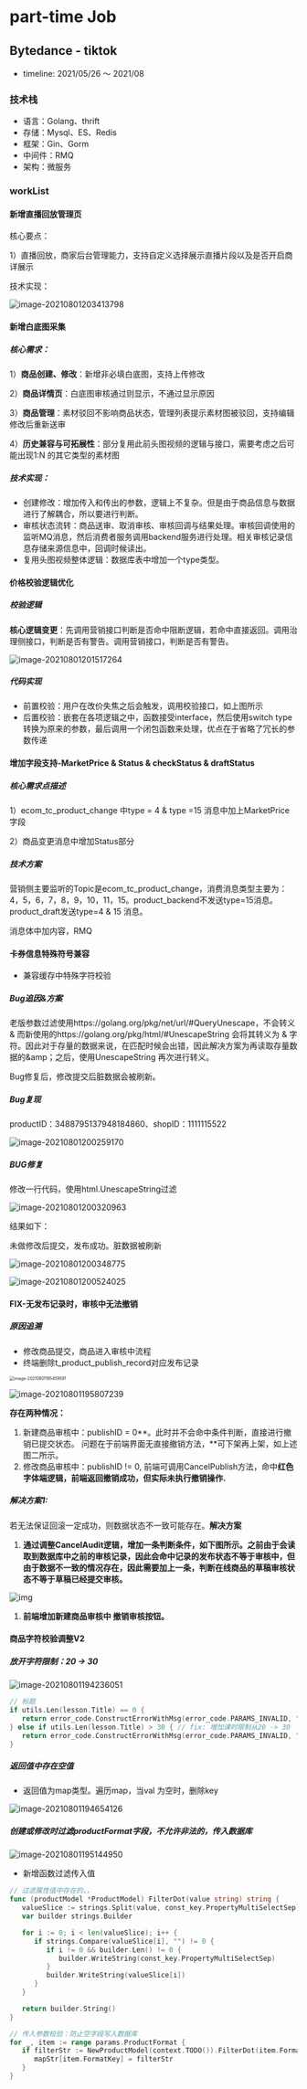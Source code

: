 # part-time Job
## Bytedance - tiktok 
- timeline: 2021/05/26 ～ 2021/08
### 技术栈

- 语言：Golang、thrift
- 存储：Mysql、ES、Redis
- 框架：Gin、Gorm
- 中间件：RMQ
- 架构：微服务

### workList

#### 新增直播回放管理页

核心要点：

1）直播回放，商家后台管理能力，支持自定义选择展示直播片段以及是否开启商详展示

技术实现：

![image-20210801203413798](../img/image-20210801203413798.png)

#### 新增白底图采集

##### 核心需求：

1）**商品创建、修改**：新增非必填白底图，支持上传修改

2）**商品详情页**：白底图审核通过则显示，不通过显示原因

3）**商品管理**：素材驳回不影响商品状态，管理列表提示素材图被驳回，支持编辑修改后重新送审

4）**历史兼容与可拓展性**：部分复用此前头图视频的逻辑与接口，需要考虑之后可能出现1:N 的其它类型的素材图

##### 技术实现：

-  创建修改：增加传入和传出的参数，逻辑上不复杂。但是由于商品信息与数据进行了解耦合，所以要进行判断。
- 审核状态流转：商品送审、取消审核、审核回调与结果处理。审核回调使用的监听MQ消息，然后消费者服务调用backend服务进行处理。相关审核记录信息存储来源信息中，回调时候读出。
- 复用头图视频整体逻辑：数据库表中增加一个type类型。

#### 价格校验逻辑优化

##### 校验逻辑

**核心逻辑变更**：先调用营销接口判断是否命中阻断逻辑，若命中直接返回。调用治理侧接口，判断是否有警告。调用营销接口，判断是否有警告。

![image-20210801201517264](../img/image-20210801201517264.png)

##### 代码实现

- 前置校验：用户在改价失焦之后会触发，调用校验接口，如上图所示
- 后置校验：嵌套在各项逻辑之中，函数接受interface，然后使用switch type转换为原来的参数，最后调用一个闭包函数来处理，优点在于省略了冗长的参数传递



#### 增加字段支持-MarketPrice & Status & checkStatus & draftStatus

##### 核心需求点描述

1）ecom_tc_product_change 中type = 4 & type =15 消息中加上MarketPrice字段

2）商品变更消息中增加Status部分

##### 技术方案

营销侧主要监听的Topic是ecom_tc_product_change，消费消息类型主要为：4，5，6，7，8，9，10，11，15。product_backend不发送type=15消息。product_draft发送type=4 & 15 消息。

消息体中加内容，RMQ



#### 卡券信息特殊符号兼容

- 兼容缓存中特殊字符校验

##### Bug追因&方案

老版参数过滤使用https://golang.org/pkg/net/url/#QueryUnescape，不会转义&amp; 而新使用的https://golang.org/pkg/html/#UnescapeString 会将其转义为 & 字符。因此对于存量的数据来说，在匹配时候会出错，因此解决方案为再读取存量数据的&amp；之后，使用UnescapeString 再次进行转义。

Bug修复后，修改提交后脏数据会被刷新。

##### Bug复现

productID：3488795137948184860、shopID：1111115522

![image-20210801200259170](../img/image-20210801200259170.png)



##### BUG修复

修改一行代码，使用html.UnescapeString过滤

![image-20210801200320963](../img/image-20210801200320963.png)

结果如下：

未做修改后提交，发布成功。脏数据被刷新

![image-20210801200348775](../img/image-20210801200348775.png)

![image-20210801200524025](../img/image-20210801200524025.png)

#### FIX-无发布记录时，审核中无法撤销

##### 原因追溯

- 修改商品提交，商品进入审核中流程
- 终端删除t_product_publish_record对应发布记录

<img src="../img/image-20210801195459591.png" alt="image-20210801195459591" style="zoom:50%;" />

![image-20210801195807239](../img/image-20210801195807239.png)

**存在两种情况：**

1. 新建商品审核中：publishID = 0**。此时并不会命中条件判断，直接进行撤销已提交状态。 问题在于前端界面无直接撤销方法，**可下架再上架，如上述图二所示。
2. 修改商品审核中：publishID != 0,  前端可调用CancelPublish方法，命中**红色字体端逻辑，前端返回撤销成功，但实际未执行撤销操作.**

##### 解决方案1:

若无法保证回滚一定成功，则数据状态不一致可能存在。**解决方案**

1. **通过调整CancelAudit逻辑，增加一条判断条件，如下图所示。之前由于会读取到数据库中之前的审核记录，因此会命中记录的发布状态不等于审核中，但由于数据不一致的情况存在，因此需要加上一条，判断在线商品的草稿审核状态不等于草稿已经提交审核。**

![img](https://bytedance.feishu.cn/space/api/box/stream/download/asynccode/?code=M2U0NThlMjhmOGFmMWEwNmJkZDIxMzE4YzlkOGEwZTNfV0FZcG1IZXJqVEdER21XYkpBb3F4YWRrRUNpR0RVaFhfVG9rZW46Ym94Y25jcldoTHFRZ2JSRng3VlpWWWh1RWlkXzE2Mjc4MTkyMDY6MTYyNzgyMjgwNl9WNA)

1. **前端增加新建商品审核中 撤销审核按钮。**



#### 商品字符校验调整V2

##### 放开字符限制：20 -> 30

![image-20210801194236051](../img/image-20210801194236051.png)

```go
// 标题
if utils.Len(lesson.Title) == 0 {
   return error_code.ConstructErrorWithMsg(error_code.PARAMS_INVALID, "课时标题不能为空")
} else if utils.Len(lesson.Title) > 30 { // fix: 增加课时限制从20 -> 30
   return error_code.ConstructErrorWithMsg(error_code.PARAMS_INVALID, "课时标题不能超过30个字符")
}
```

##### 返回值中存在空值

- 返回值为map类型。遍历map，当val 为空时，删除key

![image-20210801194654126](../img/image-20210801194654126.png)

##### 创建或修改时过滤productFormat字段，不允许非法的，传入数据库

![image-20210801195144950](../img/image-20210801195144950.png)

- 新增函数过滤传入值

```go
// 过滤属性值中存在的，，
func (productModel *ProductModel) FilterDot(value string) string {
   valueSlice := strings.Split(value, const_key.PropertyMultiSelectSep)
   var builder strings.Builder

   for i := 0; i < len(valueSlice); i++ {
      if strings.Compare(valueSlice[i], "") != 0 {
         if i != 0 && builder.Len() != 0 {
            builder.WriteString(const_key.PropertyMultiSelectSep)
         }
         builder.WriteString(valueSlice[i])
      }
   }

   return builder.String()
}

// 传入参数校验：防止空字段写入数据库
for _, item := range params.ProductFormat {
   if filterStr := NewProductModel(context.TODO()).FilterDot(item.FormatVal) ; strings.Compare(filterStr, "") != 0 {
      mapStr[item.FormatKey] = filterStr
   }
}
```



